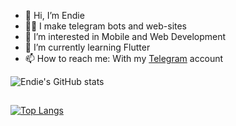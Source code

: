 - 👋 Hi, I’m Endie
- 👨‍💻 I make telegram bots and web-sites
- 👀 I’m interested in Mobile and Web Development
- 🌱 I’m currently learning Flutter
- 📫 How to reach me: With my <a href="t.me/ImEndie" target="_blank">Telegram</a> account

![Endie's GitHub stats](https://github-readme-stats.vercel.app/api?username=ImEndie&count_private=true&show_icons=true&theme=dark)

## 


[![Top Langs](https://github-readme-stats.vercel.app/api/top-langs/?username=ImEndie&theme=dark)](https://github.com/anuraghazra/github-readme-stats)

<!---
ImEndie/ImEndie is a ✨ special ✨ repository because its `README.md` (this file) appears on your GitHub profile.
You can click the Preview link to take a look at your changes.
--->
